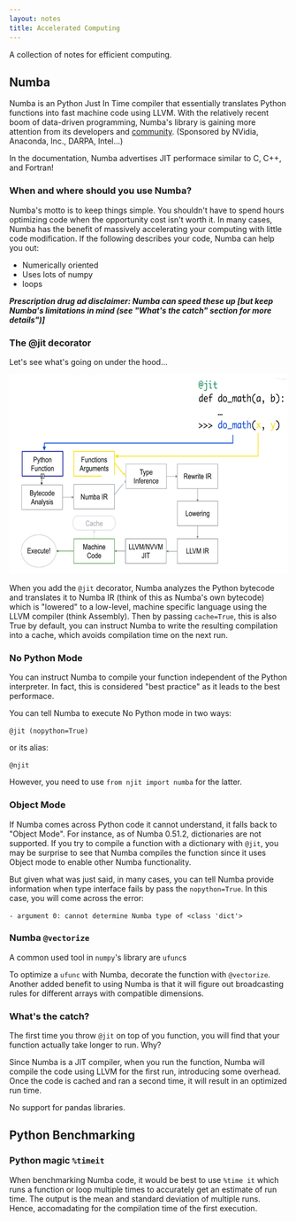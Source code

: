 ```yaml
---
layout: notes
title: Accelerated Computing 
---
```


A collection of notes for efficient computing.

## Numba
Numba is an Python Just In Time compiler that essentially translates Python functions into fast machine code using LLVM. With the relatively recent boom of data-driven programming, Numba's library is gaining more attention from its developers and [community](https://github.com/numba/numba). (Sponsored by NVidia, Anaconda, Inc., DARPA, Intel...)

In the documentation, Numba advertises JIT performace similar to C, C++, and Fortran!  

### When and where should you use Numba?
Numba's motto is to keep things simple. You shouldn't have to spend hours optimizing code when the opportunity cost isn't worth it. In many cases, Numba has the benefit of massively accelerating your computing with little code modification. If the following describes your code, Numba can help you out:
 - Numerically oriented
 - Uses lots of numpy
 - loops

***Prescription drug ad disclaimer: Numba can speed these up [but keep Numba's limitations in mind (see "What's the catch" section for more details")]***  

### The @jit decorator
Let's see what's going on under the hood...

<img src="/assets/jitcompile.PNG" width=640 height=360 class="center">

When you add the ``` @jit ``` decorator, Numba analyzes the Python bytecode and translates it to Numba IR (think of this as Numba's own bytecode) which is "lowered" to a low-level, machine specific language using the LLVM compiler (think Assembly). Then by passing ```cache=True```, this is also True by default, you can instruct Numba to write the resulting compilation into a cache, which avoids compilation time on the next run. 

### No Python Mode
You can instruct Numba to compile your function independent of the Python interpreter. In fact, this is considered "best practice" as it leads to the best performace. 

You can tell Numba to execute No Python mode in two ways:

``` @jit (nopython=True) ```

or its alias:

``` @njit ```

However, you need to use ```from njit import numba``` for the latter.

### Object Mode
If Numba comes across Python code it cannot understand, it falls back to "Object Mode". For instance, as of Numba 0.51.2, dictionaries are not supported. If you try to compile a function with a dictionary with ```@jit```, you may be surprise to see that Numba compiles the function since it uses Object mode to enable other Numba functionality.

But given what was just said, in many cases, you can tell Numba provide information when type interface fails by pass the ``` nopython=True ```. In this case, you will come across the error:

``` - argument 0: cannot determine Numba type of <class 'dict'> ```


### Numba ```@vectorize```
A common used tool in ```numpy```'s library are ```ufunc```s

To optimize a ```ufunc``` with Numba, decorate the function with ```@vectorize```. Another added benefit to using Numba is that it will figure out broadcasting rules for different arrays with compatible dimensions.


### What's the catch?
The first time you throw ```@jit``` on top of you function, you will find that your function actually take longer to run. Why?

Since Numba is a JIT compiler, when you run the function, Numba will compile the code using LLVM for the first run, introducing some overhead. Once the code is cached and ran a second time, it will result in an optimized run time. 

No support for pandas libraries.

## Python Benchmarking

### Python magic ``` %timeit ```
When benchmarking Numba code, it would be best to use ``` %time it ``` which runs a function or loop multiple times to accurately get an estimate of run time. The output is the mean and standard deviation of multiple runs. Hence, accomadating for the compilation time of the first execution. 



